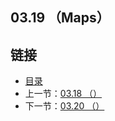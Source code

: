 ## 03.19 （Maps）


## 链接
* [目录](https://github.com/alpha2018/go-zh/blob/master/tour/directory.md)
* 上一节：[03.18 （）](https://github.com/alpha2018/go-zh/blob/master/tour/03.18.md)
* 下一节：[03.20 （）](https://github.com/alpha2018/go-zh/blob/master/tour/03.20.md)
